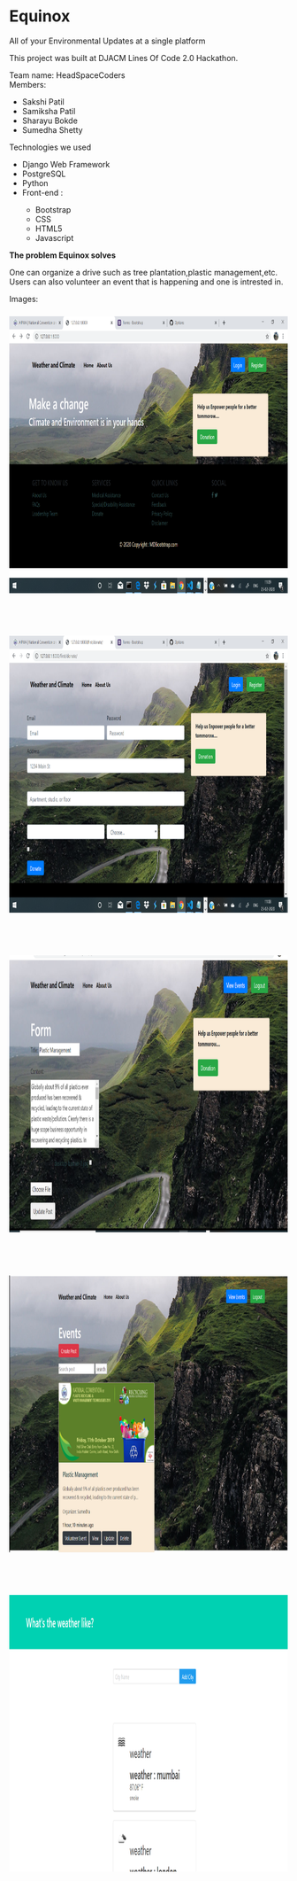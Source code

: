 # Equinox
All of your Environmental Updates at a single platform

This project was built at DJACM Lines Of Code 2.0 Hackathon.

Team name: HeadSpaceCoders
<br>
Members:
<ul>
  <li>Sakshi Patil</li>
  <li>Samiksha Patil</li>
  <li>Sharayu Bokde</li>
  <li>Sumedha Shetty</li>
</ul>

Technologies we used
<ul>
  <li>Django Web Framework</li>
  <li>PostgreSQL</li>
  <li>Python</li>
  <li>Front-end :</li>
  <ul>
    <li>Bootstrap</li>
    <li>CSS</li>
    <li>HTML5</li>
    <li>Javascript</li>
  </ul>
</ul>

<b>The problem Equinox solves</b>
<p>One can organize a drive such as tree plantation,plastic management,etc. Users can also volunteer an event that is 
happening and one is intrested in.</p>

Images:
<br>
<h3 align="center"><img src="HeadSpace Coders/1.png" height=500 width=auto></h3>
<br>
<br>
<h3 align="center"><img src="HeadSpace Coders/2.png" height=500 width=auto></h3>
<br>
<br>
<h3 align="center"><img src="HeadSpace Coders/3.png" height=500 width=auto></h3>
<br>
<br>
<h3 align="center"><img src="HeadSpace Coders/4.png" height=500 width=auto></h3>
<br>
<br>
<h3 align="center"><img src="HeadSpace Coders/5.png" height=500 width=auto></h3>
